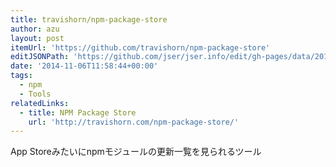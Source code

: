 ```yaml
---
title: travishorn/npm-package-store
author: azu
layout: post
itemUrl: 'https://github.com/travishorn/npm-package-store'
editJSONPath: 'https://github.com/jser/jser.info/edit/gh-pages/data/2014/11/index.json'
date: '2014-11-06T11:58:44+00:00'
tags:
  - npm
  - Tools
relatedLinks:
  - title: NPM Package Store
    url: 'http://travishorn.com/npm-package-store/'
---
```

App Storeみたいにnpmモジュールの更新一覧を見られるツール
